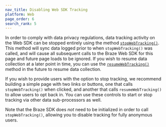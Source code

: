 ```yaml
---
nav_title: Disabling Web SDK Tracking
platform: Web
page_order: 6
search_rank: 5
---
```


In order to comply with data privacy regulations, data tracking activity on the Web SDK can be stopped entirely using the method [`stopWebTracking()`](https://js.appboycdn.com/web-sdk/latest/doc/module-appboy.html#.stopWebTracking). This method will sync data logged prior to when `stopWebTracking()` was called, and will cause all subsequent calls to the Braze Web SDK for this page and future page loads to be ignored. If you wish to resume data collection at a later point in time, you can use the [`resumeWebTracking()`](https://js.appboycdn.com/web-sdk/latest/doc/module-appboy.html#.resumeWebTracking) method in the future to resume data collection.

If you wish to provide users with the option to stop tracking, we recommend building a simple page with two links or buttons, one that calls `stopWebTracking()` when clicked, and another that calls `resumeWebTracking()` to allow users to opt back in. You can use these controls to start or stop tracking via other data sub-processors as well. 

Note that the Braze SDK does _not_ need to be initialized in order to call `stopWebTracking()`, allowing you to disable tracking for fully anonymous users.
